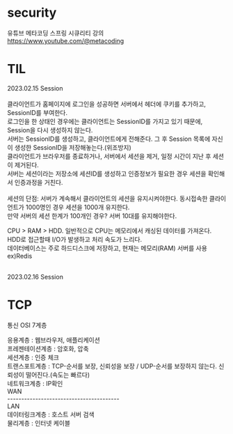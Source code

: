 # security

유튜브 메타코딩 스프링 시큐리티 강의 <br/>
https://www.youtube.com/@metacoding

<h1>TIL</h1>

2023.02.15 Session<br/>
<br/>
클라이언트가 홈페이지에 로그인을 성공하면 서버에서 헤더에 쿠키를 추가하고, SessionID를 부여한다. <br/>
로그인을 한 상태인 경우에는 클라이언트는 SessionID를 가지고 있기 때문에, Session을 다시 생성하지 않는다.<br/>
서버는 SessionID를 생성하고, 클라이언트에게 전해준다. 그 후 Session 목록에 자신이 생성한 SessionID을 저장해놓는다.(위조방지)<br/>
클라이언트가 브라우저를 종료하거나, 서버에서 세션을 제거, 일정 시간이 지난 후 세션이 제거된다. <br/>
서버는 세션이라는 저장소에 세션ID를 생성하고 인증정보가 필요한 경우 세션을 확인해서 인증과정을 거친다.<br/>
<br/>
세션의 단점: 서버가 계속해서 클라이언트의 세션을 유지시켜야한다. 동시접속한 클라이언트가 1000명인 경우 세션을 1000개 유지한다. <br/>
만약 서버의 세션 한계가 100개인 경우? 서버 10대를 유지해야한다. <br/>

CPU > RAM > HDD. 일반적으로 CPU는 메모리에서 캐싱된 데이터를 가져온다. HDD로 접근할때 I/O가 발생하고 처리 속도가 느리다.<br/>
데이터베이스는 주로 하드디스크에 저장하고, 현재는 메모리(RAM) 서버를 사용 ex)Redis <br/>
<br/>

2023.02.16 Session<br/>
<h1>TCP</h1>
통신 OSI 7계층<br/>

응용계층 : 웹브라우저, 애플리케이션<br/>
프레젠테이션계층 : 암호화, 압축<br/>
세션계층 : 인증 체크<br/>
트랜스포트계층 : TCP-순서를 보장, 신뢰성을 보장 / UDP-순서를 보장하지 않는다. 신뢰성이 떨어진다.(속도는 빠르다)<br/>
네트워크계층 : IP확인<br/>
WAN<br/>
----------------------------------------<br/>
LAN<br/>
데이터링크계층 : 호스트 서버 검색<br/>
물리계층 : 인터넷 케이블<br/>
<br/>


